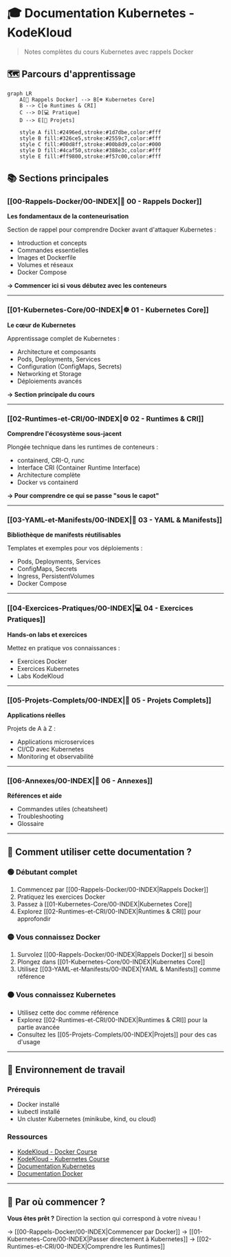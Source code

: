 # 🎓 Documentation Kubernetes - KodeKloud

> Notes complètes du cours Kubernetes avec rappels Docker

## 🗺️ Parcours d'apprentissage

```mermaid
graph LR
    A[🐳 Rappels Docker] --> B[☸️ Kubernetes Core]
    B --> C[⚙️ Runtimes & CRI]
    C --> D[💻 Pratique]
    D --> E[🚀 Projets]

    style A fill:#2496ed,stroke:#1d7dbe,color:#fff
    style B fill:#326ce5,stroke:#2559c7,color:#fff
    style C fill:#00d8ff,stroke:#00b8d9,color:#000
    style D fill:#4caf50,stroke:#388e3c,color:#fff
    style E fill:#ff9800,stroke:#f57c00,color:#fff
```

## 📚 Sections principales

### [[00-Rappels-Docker/00-INDEX|🐳 00 - Rappels Docker]]
**Les fondamentaux de la conteneurisation**

Section de rappel pour comprendre Docker avant d'attaquer Kubernetes :
- Introduction et concepts
- Commandes essentielles
- Images et Dockerfile
- Volumes et réseaux
- Docker Compose

**→ Commencer ici si vous débutez avec les conteneurs**

---

### [[01-Kubernetes-Core/00-INDEX|☸️ 01 - Kubernetes Core]]
**Le cœur de Kubernetes**

Apprentissage complet de Kubernetes :
- Architecture et composants
- Pods, Deployments, Services
- Configuration (ConfigMaps, Secrets)
- Networking et Storage
- Déploiements avancés

**→ Section principale du cours**

---

### [[02-Runtimes-et-CRI/00-INDEX|⚙️ 02 - Runtimes & CRI]]
**Comprendre l'écosystème sous-jacent**

Plongée technique dans les runtimes de conteneurs :
- containerd, CRI-O, runc
- Interface CRI (Container Runtime Interface)
- Architecture complète
- Docker vs containerd

**→ Pour comprendre ce qui se passe "sous le capot"**

---

### [[03-YAML-et-Manifests/00-INDEX|📝 03 - YAML & Manifests]]
**Bibliothèque de manifests réutilisables**

Templates et exemples pour vos déploiements :
- Pods, Deployments, Services
- ConfigMaps, Secrets
- Ingress, PersistentVolumes
- Docker Compose

---

### [[04-Exercices-Pratiques/00-INDEX|💻 04 - Exercices Pratiques]]
**Hands-on labs et exercices**

Mettez en pratique vos connaissances :
- Exercices Docker
- Exercices Kubernetes
- Labs KodeKloud

---

### [[05-Projets-Complets/00-INDEX|🚀 05 - Projets Complets]]
**Applications réelles**

Projets de A à Z :
- Applications microservices
- CI/CD avec Kubernetes
- Monitoring et observabilité

---

### [[06-Annexes/00-INDEX|📖 06 - Annexes]]
**Références et aide**

- Commandes utiles (cheatsheet)
- Troubleshooting
- Glossaire

---

## 🎯 Comment utiliser cette documentation ?

### 🟢 Débutant complet
1. Commencez par [[00-Rappels-Docker/00-INDEX|Rappels Docker]]
2. Pratiquez les exercices Docker
3. Passez à [[01-Kubernetes-Core/00-INDEX|Kubernetes Core]]
4. Explorez [[02-Runtimes-et-CRI/00-INDEX|Runtimes & CRI]] pour approfondir

### 🟡 Vous connaissez Docker
1. Survolez [[00-Rappels-Docker/00-INDEX|Rappels Docker]] si besoin
2. Plongez dans [[01-Kubernetes-Core/00-INDEX|Kubernetes Core]]
3. Utilisez [[03-YAML-et-Manifests/00-INDEX|YAML & Manifests]] comme référence

### 🟠 Vous connaissez Kubernetes
- Utilisez cette doc comme référence
- Explorez [[02-Runtimes-et-CRI/00-INDEX|Runtimes & CRI]] pour la partie avancée
- Consultez les [[05-Projets-Complets/00-INDEX|Projets]] pour des cas d'usage

---

## 🔧 Environnement de travail

### Prérequis
- Docker installé
- kubectl installé
- Un cluster Kubernetes (minikube, kind, ou cloud)

### Ressources
- [KodeKloud - Docker Course](https://notes.kodekloud.com/docs/Docker-Training-Course-for-the-Absolute-Beginner/)
- [KodeKloud - Kubernetes Course](https://notes.kodekloud.com/docs/kubernetes-for-the-absolute-beginners-hands-on-tutorial/)
- [Documentation Kubernetes](https://kubernetes.io/docs/)
- [Documentation Docker](https://docs.docker.com/)

---

## 🚀 Par où commencer ?

**Vous êtes prêt ?** Direction la section qui correspond à votre niveau !

→ [[00-Rappels-Docker/00-INDEX|Commencer par Docker]]
→ [[01-Kubernetes-Core/00-INDEX|Passer directement à Kubernetes]]
→ [[02-Runtimes-et-CRI/00-INDEX|Comprendre les Runtimes]]
